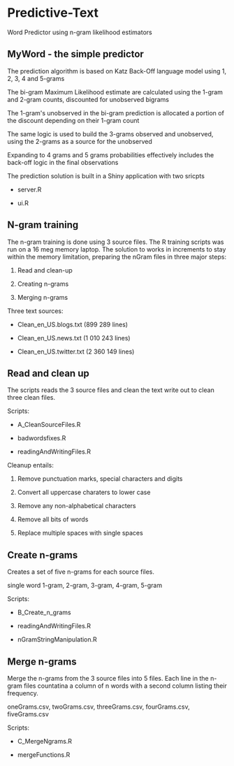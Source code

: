 # Predictive-Text
Word Predictor using n-gram likelihood estimators

## MyWord - the simple predictor 

The prediction algorithm is based on Katz Back-Off language model using 1, 2, 3, 4 and 5-grams

The bi-gram Maximum Likelihood estimate are calculated using the 1-gram and 2-gram counts, discounted for unobserved bigrams

The 1-gram's unobserved in the bi-gram prediction is allocated a portion of the discount depending on their 1-gram count

The same logic is used to build the 3-grams observed and unobserved, using the 2-grams as a source for the unobserved

Expanding to 4 grams and 5 grams probabilities effectively includes the back-off logic in the final observations

The prediction solution is built in a Shiny application with two sricpts

* server.R

* ui.R

## N-gram training

The n-gram training is done using 3 source files.  The R training scripts was run on a 16 meg memory laptop.  The solution to works in increments to stay within the memory limitation, preparing the nGram files in three major steps:

1. Read and clean-up

2. Creating n-grams

3. Merging n-grams

Three text sources:

* Clean_en_US.blogs.txt (899 289 lines)

* Clean_en_US.news.txt (1 010 243 lines)

* Clean_en_US.twitter.txt (2 360 149 lines)

## Read and clean up
 The scripts reads the 3 source files and clean the text write out to clean three clean files.

Scripts:

* A_CleanSourceFiles.R

* badwordsfixes.R

* readingAndWritingFiles.R 

Cleanup entails:

1. Remove punctuation marks, special characters and digits

2. Convert all uppercase charaters to lower case

3. Remove any non-alphabetical characters

4. Remove all bits of words

5. Replace multiple spaces with single spaces

## Create n-grams

Creates a set of five n-grams for each source files.

single word 1-gram, 2-gram, 3-gram, 4-gram, 5-gram

Scripts:

* B_Create_n_grams

* readingAndWritingFiles.R 

* nGramStringManipulation.R

## Merge n-grams

Merge the n-grams from the 3 source files into 5 files. Each line in the n-gram files countatina a column of n words with a second column listing their frequency. 

oneGrams.csv, twoGrams.csv, threeGrams.csv, fourGrams.csv, fiveGrams.csv

Scripts:

* C_MergeNgrams.R

* mergeFunctions.R
